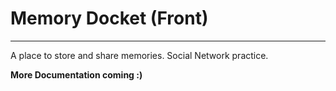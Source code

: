 # Memory Docket (Front)

---

A place to store and share memories. Social Network practice.

**More Documentation coming :)**